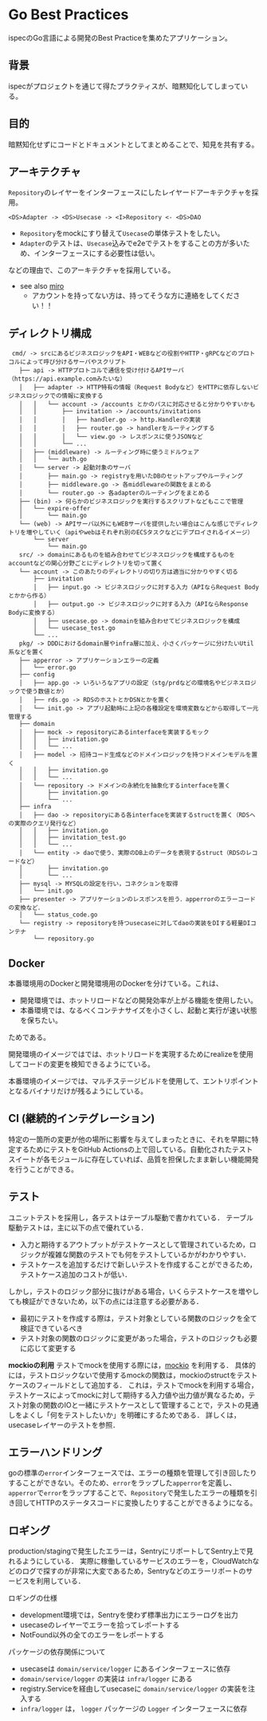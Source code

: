 # Go Best Practices

ispecのGo言語による開発のBest Practiceを集めたアプリケーション。

## 背景

ispecがプロジェクトを通じて得たプラクティスが、暗黙知化してしまっている。

## 目的
暗黙知化せずにコードとドキュメントとしてまとめることで、知見を共有する。

## アーキテクチャ

`Repository`のレイヤーをインターフェースにしたレイヤードアーキテクチャを採用。

```
<DS>Adapter -> <DS>Usecase -> <I>Repository <- <DS>DAO
```

- `Repository`をmockにすり替えて`Usecase`の単体テストをしたい。
- `Adapter`のテストは、`Usecase`込みでe2eでテストをすることの方が多いため、インターフェースにする必要性は低い。


などの理由で、このアーキテクチャを採用している。


- see also [miro](https://miro.com/app/board/o9J_koVCBzI=/A)
    - アカウントを持ってない方は、持ってそうな方に連絡をしてください！！

## ディレクトリ構成

```
 cmd/ -> srcにあるビジネスロジックをAPI・WEBなどの役割やHTTP・gRPCなどのプロトコルによって呼び分けるサーバやスクリプト
   ├── api -> HTTPプロトコルで通信を受け付けるAPIサーバ（https://api.example.comみたいな）
   │   ├── adapter -> HTTP特有の情報（Request Bodyなど）をHTTPに依存しないビジネスロジックでの情報に変換する
   │   │   └── account -> /accounts とかのパスに対応させると分かりやすいかも
   │   │       ├── invitation -> /accounts/invitations
   │   │       │   ├── handler.go -> http.Handlerの実装
   │   │       │   ├── router.go -> handlerをルーティングする
   │   │       │   └── view.go -> レスポンスに使うJSONなど
   │   │       └── ...
   │   ├── (middleware) -> ルーティング時に使うミドルウェア
   │   │   └── auth.go
   │   └── server -> 起動対象のサーバ
   │       ├── main.go -> registryを用いたDBのセットアップやルーティング
   │       ├── middleware.go -> 各middlewareの関数をまとめる
   │       └── router.go -> 各adapterのルーティングをまとめる
   ├── (bin) -> 何らかのビジネスロジックを実行するスクリプトなどもここで管理
   │   └── expire-offer
   │       └── main.go
   └── (web) -> APIサーバ以外にもWEBサーバを提供したい場合はこんな感じでディレクトリを増やしていく（apiやwebはそれぞれ別のECSタスクなどにデプロイされるイメージ）
       └── server
           └── main.go
   src/ -> domainにあるものを組み合わせてビジネスロジックを構成するものをaccountなどの関心分野ごとにディレクトリを切って置く
   └── account -> このあたりのディレクトリの切り方は適当に分かりやすく切る
       ├── invitation
       │   ├── input.go -> ビジネスロジックに対する入力（APIならRequest Bodyとかから作る）
       │   ├── output.go -> ビジネスロジックに対する入力（APIならResponse Bodyに変換する）
       │   ├── usecase.go -> domainを組み合わせてビジネスロジックを構成
       │   └── usecase_test.go
       └── ...
   pkg/ -> DDDにおけるdomain層やinfra層に加え、小さくパッケージに分けたいUtil系などを置く
   ├── apperror -> アプリケーションエラーの定義
   │   └── error.go
   ├── config
   │   ├── app.go -> いろいろなアプリの設定（stg/prdなどの環境名やビジネスロジックで使う数値とか）
   │   ├── rds.go -> RDSのホストとかDSNとかを置く
   │   └── init.go -> アプリ起動時に上記の各種設定を環境変数などから取得して一元管理する
   ├── domain
   │   ├── mock -> repositoryにあるinterfaceを実装するモック
   │   │   ├── invitation.go
   │   │   └── ...
   │   ├── model -> 招待コード生成などのドメインロジックを持つドメインモデルを置く
   │   │   ├── invitation.go
   │   │   └── ...
   │   └── repository -> ドメインの永続化を抽象化するinterfaceを置く
   │       ├── invitation.go
   │       └── ...
   ├── infra
   │   ├── dao -> repositoryにある各interfaceを実装するstructを置く（RDSへの実際のクエリ発行など）
   │   │   ├── invitation.go
   │   │   ├── invitation_test.go
   │   │   └── ...
   │   └── entity -> daoで使う、実際のDB上のデータを表現するstruct（RDSのレコードなど）
   │       ├── invitation.go
   │       └── ...
   ├── mysql -> MYSQLの設定を行い，コネクションを取得
   │   └── init.go
   ├── presenter -> アプリケーションのレスポンスを担う．apperrorのエラーコードの変換など．
   │   └── status_code.go
   └── registry -> repositoryを持つusecaseに対してdaoの実装をDIする軽量DIコンテナ
       └── repository.go
```

## Docker
本番環境用のDockerと開発環境用のDockerを分けている。これは、

- 開発環境では、ホットリロードなどの開発効率が上がる機能を使用したい。
- 本番環境では、なるべくコンテナサイズを小さくし、起動と実行が速い状態を保ちたい。

ためである。

開発環境のイメージではでは、ホットリロードを実現するためにrealizeを使用してコードの変更を検知できるようにている。

本番環境のイメージでは、マルチステージビルドを使用して、エントリポイントとなるバイナリだけが残るようにしている。

## CI (継続的インテグレーション)
特定の一箇所の変更が他の場所に影響を与えてしまったときに、それを早期に特定するためにテストをGitHub Actionsの上で回している。自動化されたテストスイートが各モジュールに存在していれば、品質を担保したまま新しい機能開発を行うことができる。


## テスト
ユニットテストを採用し，各テストはテーブル駆動で書かれている．
テーブル駆動テストは，主に以下の点で優れている．

- 入力と期待するアウトプットがテストケースとして管理されているため，ロジックが複雑な関数のテストでも何をテストしているかがわかりやすい．
- テストケースを追加するだけで新しいテストを作成することができるため，テストケース追加のコストが低い．

しかし，テストのロジック部分に抜けがある場合，いくらテストケースを増やしても検証ができないため，以下の点には注意する必要がある．

- 最初にテストを作成する際は，テスト対象としている関数のロジックを全て検証できているべき
- テスト対象の関数のロジックに変更があった場合，テストのロジックも必要に応じて変更する


**mockioの利用**
テストでmockを使用する際には，[mockio](https://github.com/ispec-inc/civgen-go) を利用する．
具体的には，テストロジックないで使用するmockの関数は，mockioのstructをテストケースのフィールドとして追加する．
これは，テストでmockを利用する場合，テストケースによってmockに対して期待する入力値や出力値が異なるため，テスト対象の関数のIOと一緒にテストケースとして管理することで，テストの見通しをよくし「何をテストしたいか」を明確にするためである．
詳しくは，usecaseレイヤーのテストを参照．


## エラーハンドリング
goの標準の`error`インターフェースでは、エラーの種類を管理して引き回したりすることができない。そのため、`error`をラップした`apperror`を定義し、`apperror`で`error`をラップすることで、`Repository`で発生したエラーの種類を引き回してHTTPのステータスコードに変換したりすることができるようになる。


## ロギング
production/stagingで発生したエラーは，SentryにリポートしてSentry上で見れるようにしている．
実際に稼働しているサービスのエラーを，CloudWatchなどのログで探すのが非常に大変であるため，Sentryなどのエラーリポートのサービスを利用している．

ロギングの仕様

- development環境では，Sentryを使わず標準出力にエラーログを出力
- usecaseのレイヤーでエラーを拾ってレポートする
- NotFound以外の全てのエラーをレポートする

パッケージの依存関係について

- usecaseは `domain/service/logger` にあるインターフェースに依存
- `domain/service/logger` の実装は `infra/logger` にある
- registry.Serviceを経由してusecaseに `domain/service/logger` の実装を注入する
- `infra/logger` は， `logger` パッケージの `Logger` インターフェースに依存

